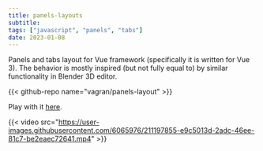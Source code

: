 ```yaml
---
title: panels-layouts
subtitle:
tags: ["javascript", "panels", "tabs"]
date: 2023-01-08
---
```


Panels and tabs layout for Vue framework (specifically it is written for Vue 3). The behavior is
mostly inspired (but not fully equal to) by similar functionality in Blender 3D editor.

{{< github-repo name="vagran/panels-layout" >}}

Play with it [here](https://vagran.github.io/panels-layout-demo/).

<!--more-->

{{< video src="https://user-images.githubusercontent.com/6065976/211197855-e9c5013d-2adc-46ee-81c7-be2eaec72641.mp4" >}}

